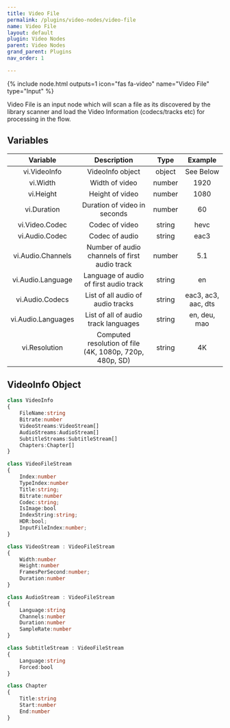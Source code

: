 ```yaml
---
title: Video File
permalink: /plugins/video-nodes/video-file
name: Video File
layout: default
plugin: Video Nodes
parent: Video Nodes
grand_parent: Plugins
nav_order: 1

---
```


{% include node.html outputs=1 icon="fas fa-video" name="Video File" type="Input" %}

Video File is an input node which will scan a file as its discovered by the library scanner and load the Video Information (codecs/tracks etc) for processing in the flow.

## Variables

| Variable | Description | Type | Example |
| :---: | :---: | :---: | :---: |
| vi.VideoInfo | VideoInfo object | object | See Below |
| vi.Width | Width of video | number | 1920 |
| vi.Height | Height of video | number | 1080 |
| vi.Duration | Duration of video in seconds | number | 60 |
| vi.Video.Codec | Codec of video | string | hevc |
| vi.Audio.Codec | Codec of audio | string | eac3 |
| vi.Audio.Channels | Number of audio channels of first audio track | number | 5.1 |
| vi.Audio.Language | Language of audio of first audio track | string | en |
| vi.Audio.Codecs | List of all audio of audio tracks | string | eac3, ac3, aac, dts |
| vi.Audio.Languages | List of all of audio track languages | string | en, deu, mao |
| vi.Resolution | Computed resolution of file (4K, 1080p, 720p, 480p, SD) | string | 4K |


## VideoInfo Object

```ts 
class VideoInfo
{
    FileName:string
    Bitrate:number
    VideoStreams:VideoStream[]
    AudioStreams:AudioStream[]
    SubtitleStreams:SubtitleStream[]
    Chapters:Chapter[]
}

class VideoFileStream
{
    Index:number
    TypeIndex:number
    Title:string;
    Bitrate:number
    Codec:string;
    IsImage:bool
    IndexString:string;
    HDR:bool;
    InputFileIndex:number;
}

class VideoStream : VideoFileStream
{
    Width:number
    Height:number
    FramesPerSecond:number;
    Duration:number
}

class AudioStream : VideoFileStream
{
    Language:string
    Channels:number
    Duration:number
    SampleRate:number
}

class SubtitleStream : VideoFileStream
{
    Language:string
    Forced:bool
}

class Chapter
{
    Title:string
    Start:number
    End:number
}
```